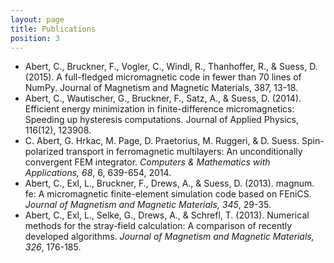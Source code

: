 ```yaml
---
layout: page
title: Publications
position: 3
---
```


* Abert, C., Bruckner, F., Vogler, C., Windl, R., Thanhoffer, R., & Suess, D. (2015). A full-fledged micromagnetic code in fewer than 70 lines of NumPy. Journal of Magnetism and Magnetic Materials, 387, 13-18.
* Abert, C., Wautischer, G., Bruckner, F., Satz, A., & Suess, D. (2014). Efficient energy minimization in finite-difference micromagnetics: Speeding up hysteresis computations. Journal of Applied Physics, 116(12), 123908.
* C. Abert, G. Hrkac, M. Page, D. Praetorius, M. Ruggeri, & D. Suess.  Spin-polarized transport in ferromagnetic multilayers: An unconditionally convergent FEM integrator. *Computers & Mathematics with Applications, 68*, 6, 639-654, 2014.
* Abert, C., Exl, L., Bruckner, F., Drews, A., & Suess, D. (2013). magnum. fe: A micromagnetic finite-element simulation code based on FEniCS. *Journal of Magnetism and Magnetic Materials, 345*, 29-35.
* Abert, C., Exl, L., Selke, G., Drews, A., & Schrefl, T. (2013). Numerical methods for the stray-field calculation: A comparison of recently developed algorithms. *Journal of Magnetism and Magnetic Materials, 326*, 176-185.
